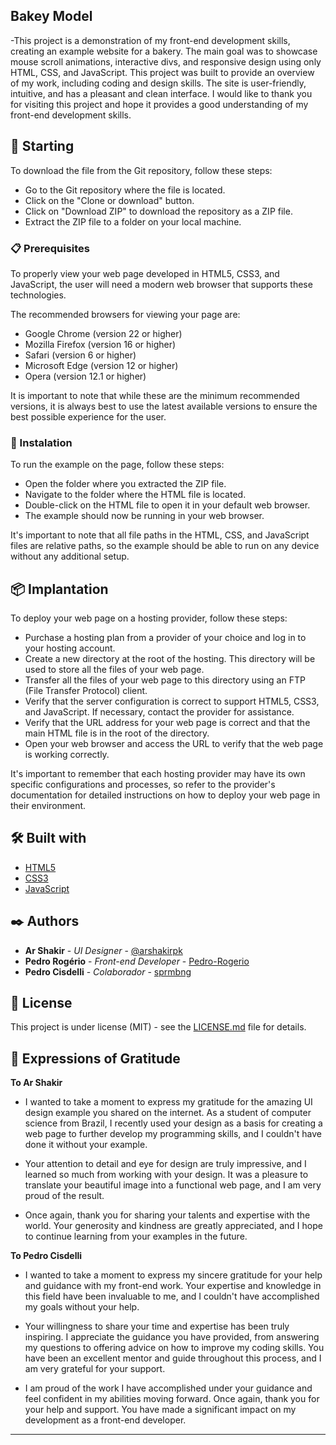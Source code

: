 ## Bakey Model

-This project is a demonstration of my front-end development skills, creating an example website for a bakery. The main goal was to showcase mouse scroll animations, interactive divs, and responsive design using only HTML, CSS, and JavaScript. This project was built to provide an overview of my work, including coding and design skills. The site is user-friendly, intuitive, and has a pleasant and clean interface. I would like to thank you for visiting this project and hope it provides a good understanding of my front-end development skills.

## 🚀 Starting

To download the file from the Git repository, follow these steps:

* Go to the Git repository where the file is located.
* Click on the "Clone or download" button.
* Click on "Download ZIP" to download the repository as a ZIP file.
* Extract the ZIP file to a folder on your local machine.

### 📋 Prerequisites

To properly view your web page developed in HTML5, CSS3, and JavaScript, the user will need a modern web browser that supports these technologies.

The recommended browsers for viewing your page are:

* Google Chrome (version 22 or higher)
* Mozilla Firefox (version 16 or higher)
* Safari (version 6 or higher)
* Microsoft Edge (version 12 or higher)
* Opera (version 12.1 or higher)

It is important to note that while these are the minimum recommended versions, it is always best to use the latest available versions to ensure the best possible experience for the user.

### 🔧 Instalation

To run the example on the page, follow these steps:

* Open the folder where you extracted the ZIP file.
* Navigate to the folder where the HTML file is located.
* Double-click on the HTML file to open it in your default web browser.
* The example should now be running in your web browser.

It's important to note that all file paths in the HTML, CSS, and JavaScript files are relative paths, so the example should be able to run on any device without any additional setup.

## 📦 Implantation

To deploy your web page on a hosting provider, follow these steps:

* Purchase a hosting plan from a provider of your choice and log in to your hosting account.
* Create a new directory at the root of the hosting. This directory will be used to store all the files of your web page.
* Transfer all the files of your web page to this directory using an FTP (File Transfer Protocol) client.
* Verify that the server configuration is correct to support HTML5, CSS3, and JavaScript. If necessary, contact the provider for assistance.
* Verify that the URL address for your web page is correct and that the main HTML file is in the root of the directory.
* Open your web browser and access the URL to verify that the web page is working correctly.

It's important to remember that each hosting provider may have its own specific configurations and processes, so refer to the provider's documentation for detailed instructions on how to deploy your web page in their environment.

## 🛠️ Built with

* [HTML5](https://html.spec.whatwg.org/multipage/)
* [CSS3](https://www.w3.org/Style/CSS/Overview.en.html)
* [JavaScript](https://developer.mozilla.org/pt-BR/docs/Web/JavaScript)

## ✒️ Authors

* **Ar Shakir** - *UI Designer* - [@arshakirpk](https://www.instagram.com/arshakirpk/)
* **Pedro Rogério** - *Front-end Developer* - [Pedro-Rogerio](https://github.com/Pedro-Rogerio)
* **Pedro Cisdelli** - *Colaborador* - [sprmbng](https://github.com/sprmbng)

## 📄 License

This project is under license (MIT) - see the [LICENSE.md](https://github.com/Pedro-Rogerio/projectBakery/blob/main/LICENSE.MD) file for details.

## 🎁 Expressions of Gratitude

**To Ar Shakir**

* I wanted to take a moment to express my gratitude for the amazing UI design example you shared on the internet. As a student of computer science from Brazil, I recently used your design as a basis for creating a web page to further develop my programming skills, and I couldn't have done it without your example.

* Your attention to detail and eye for design are truly impressive, and I learned so much from working with your design. It was a pleasure to translate your beautiful image into a functional web page, and I am very proud of the result.

* Once again, thank you for sharing your talents and expertise with the world. Your generosity and kindness are greatly appreciated, and I hope to continue learning from your examples in the future.

**To Pedro Cisdelli**

* I wanted to take a moment to express my sincere gratitude for your help and guidance with my front-end work. Your expertise and knowledge in this field have been invaluable to me, and I couldn't have accomplished my goals without your help.

* Your willingness to share your time and expertise has been truly inspiring. I appreciate the guidance you have provided, from answering my questions to offering advice on how to improve my coding skills. You have been an excellent mentor and guide throughout this process, and I am very grateful for your support.

* I am proud of the work I have accomplished under your guidance and feel confident in my abilities moving forward. Once again, thank you for your help and support. You have made a significant impact on my development as a front-end developer.

---
